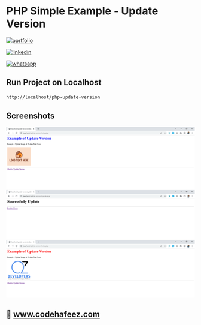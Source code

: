 # PHP Simple Example - Update Version

[![portfolio](https://img.shields.io/badge/my_portfolio-000?style=for-the-badge&logo=ko-fi&logoColor=white)](https://www.codehafeez.com/)

[![linkedin](https://img.shields.io/badge/linkedin-0A66C2?style=for-the-badge&logo=linkedin&logoColor=white)](https://www.linkedin.com/in/codehafeez/)

[![whatsapp](https://img.shields.io/badge/whatsapp-GREEN?style=for-the-badge&logo=whatsapp&logoColor=white)](https://api.whatsapp.com/send?phone=923123349398)


## Run Project on Localhost

```bash
http://localhost/php-update-version
```    

## Screenshots
![](https://raw.githubusercontent.com/codehafeez/php-update-version/main/Screenshots/Output-01.png)
![](https://raw.githubusercontent.com/codehafeez/php-update-version/main/Screenshots/Output-02.png)
![](https://raw.githubusercontent.com/codehafeez/php-update-version/main/Screenshots/Output-03.png)


## 🔗 www.codehafeez.com
